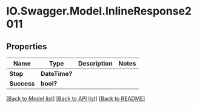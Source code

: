 # IO.Swagger.Model.InlineResponse2011
## Properties

Name | Type | Description | Notes
------------ | ------------- | ------------- | -------------
**Stop** | **DateTime?** |  | 
**Success** | **bool?** |  | 

[[Back to Model list]](../README.md#documentation-for-models) [[Back to API list]](../README.md#documentation-for-api-endpoints) [[Back to README]](../README.md)


